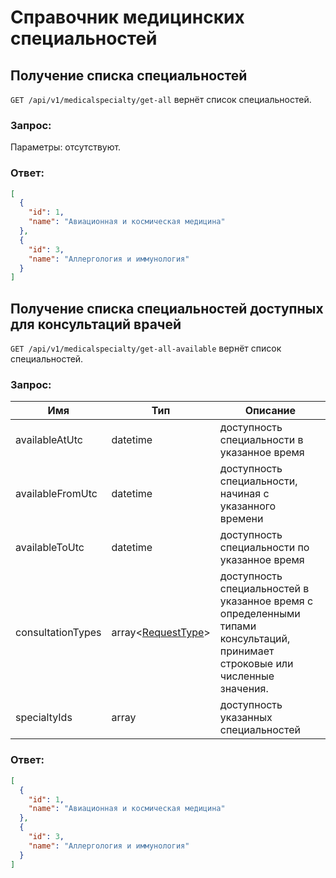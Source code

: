 # Справочник медицинских специальностей

## Получение списка специальностей

`GET /api/v1/medicalspecialty/get-all` вернёт список специальностей.

### Запрос:

Параметры: отсутствуют.

### Ответ:

```json
[
  {
    "id": 1,
    "name": "Авиационная и космическая медицина"
  },
  {
    "id": 3,
    "name": "Аллергология и иммунология"
  }
]
```

## Получение списка специальностей доступных для консультаций врачей

`GET /api/v1/medicalspecialty/get-all-available` вернёт список специальностей.

### Запрос:

Имя | Тип | Описание
--- | --- | ---
availableAtUtc | datetime | доступность специальности в указанное время
availableFromUtc | datetime | доступность специальности, начиная с указанного времени
availableToUtc | datetime | доступность специальности по указанное время
consultationTypes | array<[RequestType](./contracts.md#request-type)> | доступность специальностей в указанное время с определенными типами консультаций, принимает строковые или численные значения.
specialtyIds | array<number> | доступность указанных специальностей

### Ответ:

```json
[
  {
    "id": 1,
    "name": "Авиационная и космическая медицина"
  },
  {
    "id": 3,
    "name": "Аллергология и иммунология"
  }
]
```
